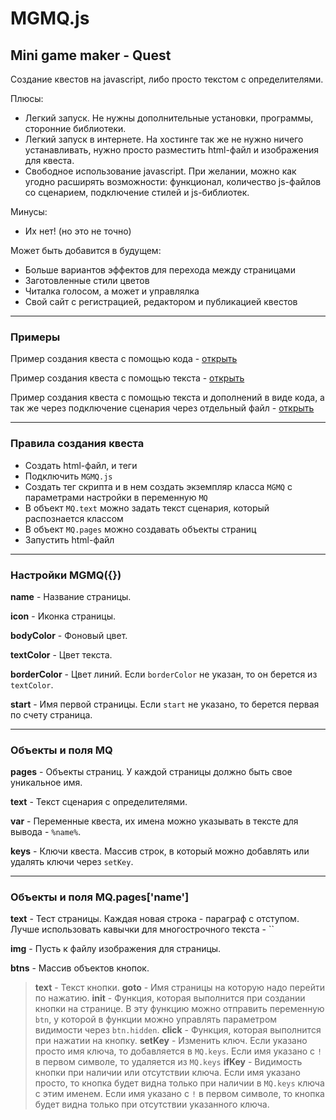 # MGMQ.js

## Mini game maker - Quest

Создание квестов на javascript, либо просто текстом с определителями.

Плюсы:
- Легкий запуск.
Не нужны дополнительные установки, программы, сторонние библиотеки.
- Легкий запуск в интернете.
На хостинге так же не нужно ничего устанавливать, нужно просто разместить html-файл и изображения для квеста.
- Свободное использование javascript.
При желании, можно как угодно расширять возможности: функционал, количество js-файлов со сценарием, подключение стилей и js-библиотек.

Минусы:
- Их нет! (но это не точно)

Может быть добавится в будущем:
- Больше вариантов эффектов для перехода между страницами
- Заготовленные стили цветов
- Читалка голосом, а может и управлялка
- Свой сайт с регистрацией, редактором и публикацией квестов

______

### Примеры

Пример создания квеста с помощью кода - 
[открыть](https://github.com/jkn-code/mgm-quest/blob/main/example_code.html)

Пример создания квеста с помощью текста - 
[открыть](https://github.com/jkn-code/mgm-quest/blob/main/example_text.html)

Пример создания квеста с помощью текста и дополнений в виде кода, а так же через подключение сценария через отдельный файл - 
[открыть](https://github.com/jkn-code/mgm-quest/blob/main/example_file.html)

______

### Правила создания квеста

- Создать html-файл, и теги
- Подключить `MGMQ.js`
- Создать тег скрипта и в нем создать экземпляр класса `MGMQ` с параметрами настройки в переменную `MQ`
- В объект `MQ.text` можно задать текст сценария, который распознается классом
- В объект `MQ.pages` можно создавать объекты страниц
- Запустить html-файл

______

### Настройки MGMQ({})

**name** - Название страницы.

**icon** - Иконка страницы.

**bodyColor** - Фоновый цвет.

**textColor** - Цвет текста.

**borderColor** - Цвет линий. Если `borderColor` не указан, то он берется из `textColor`.

**start** - Имя первой страницы. Если `start` не указано, то берется первая по счету страница.

______

### Объекты и поля MQ

**pages** - Объекты страниц. У каждой страницы должно быть свое уникальное имя.

**text** - Текст сценария с определителями.

**var** - Переменные квеста, их имена можно указывать в тексте для вывода - `%name%`.

**keys** - Ключи квеста. Массив строк, в который можно добавлять или удалять ключи через `setKey`.

______

### Объекты и поля MQ.pages['name']

**text** - Тест страницы. Каждая новая строка - параграф с отступом. Лучше использовать кавычки для многострочного текста - ``

**img** - Пусть к файлу изображения для страницы.

**btns** - Массив объектов кнопок.

> **text** - Текст кнопки.
> **goto** - Имя страницы на которую надо перейти по нажатию.
> **init** - Функция, которая выполнится при создании кнопки на странице. В эту функцию можно отправить переменную `btn`, у которой в функции можно управлять параметром видимости через `btn.hidden`.
> **click** - Функция, которая выполнится при нажатии на кнопку.
> **setKey** - Изменить ключ. Если указано просто имя ключа, то добавляется в `MQ.keys`. Если имя указано с `!` в первом символе, то удаляется из `MQ.keys`
> **ifKey** - Видимость кнопки при наличии или отсутствии ключа. Если имя указано просто, то кнопка будет видна только при наличии в `MQ.keys` ключа с этим именем. Если имя указано с `!` в первом символе, то кнопка будет видна только при отсутствии указанного ключа.
 

